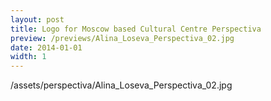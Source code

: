 ```yaml
---
layout: post
title: Logo for Moscow based Cultural Centre Perspectiva
preview: /previews/Alina_Loseva_Perspectiva_02.jpg
date: 2014-01-01
width: 1
---
```

/assets/perspectiva/Alina_Loseva_Perspectiva_02.jpg
